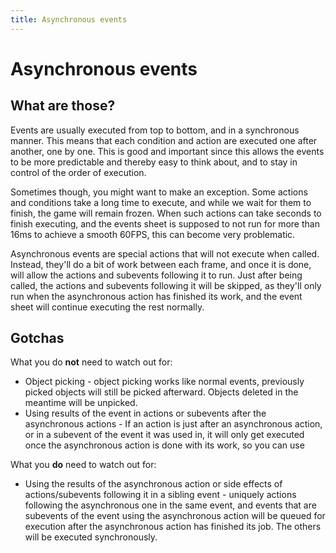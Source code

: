 ```yaml
---
title: Asynchronous events
---
```

# Asynchronous events

## What are those?

Events are usually executed from top to bottom, and in a synchronous manner. This means that each condition and action are executed one after another, one by one. This is good and important since this allows the events to be more predictable and thereby easy to think about, and to stay in control of the order of execution.

Sometimes though, you might want to make an exception. Some actions and conditions take a long time to execute, and while we wait for them to finish, the game will remain frozen. When such actions can take seconds to finish executing, and the events sheet is supposed to not run for more than 16ms to achieve a smooth 60FPS, this can become very problematic.

Asynchronous events are special actions that will not execute when called. Instead, they'll do a bit of work between each frame, and once it is done, will allow the actions and subevents following it to run. Just after being called, the actions and subevents following it will be skipped, as they'll only run when the asynchronous action has finished its work, and the event sheet will continue executing the rest normally.

## Gotchas

What you do **not** need to watch out for:

- Object picking - object picking works like normal events, previously picked objects will still be picked afterward. Objects deleted in the meantime will be unpicked.
- Using results of the event in actions or subevents after the asynchronous actions - If an action is just after an asynchronous action, or in a subevent of the event it was used in, it will only get executed once the asynchronous action is done with its work, so you can use

What you **do** need to watch out for:

- Using the results of the asynchronous action or side effects of actions/subevents following it in a sibling event - uniquely actions following the asynchronous one in the same event, and events that are subevents of the event using the asynchronous action will be queued for execution after the asynchronous action has finished its job. The others will be executed synchronously.